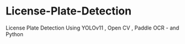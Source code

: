 # License-Plate-Detection
License Plate Detection Using YOLOv11 , Open CV , Paddle OCR - and Python 
